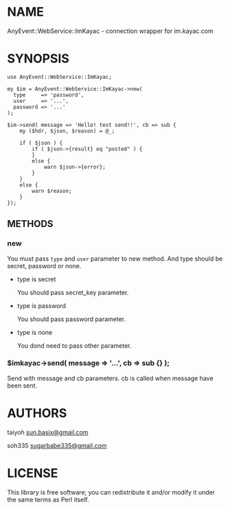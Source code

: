 # NAME

AnyEvent::WebService::ImKayac - connection wrapper for im.kayac.com

# SYNOPSIS

    use AnyEvent::WebService::ImKayac;

    my $im = AnyEvent::WebService::ImKayac->new(
      type     => 'password',
      user     => '...',
      password => '...'
    );

    $im->send( message => 'Hello! test send!!', cb => sub {
        my ($hdr, $json, $reason) = @_;

        if ( $json ) {
            if ( $json->{result} eq "posted" ) {
            }
            else {
                warn $json->{error};
            }
        }
        else {
            warn $reason;
        }
    });

## METHODS

### new

You must pass `type` and `user` parameter to new method. And type should be
secret, password or none.

- type is secret

    You should pass secret\_key parameter.

- type is password

    You should pass password parameter.

- type is none

    You dond need to pass other parameter.

### $imkayac->send( message => '...', cb => sub {} );

Send with message and cb parameters. cb is called when message have been sent.

# AUTHORS

taiyoh <sun.basix@gmail.com>

soh335 <sugarbabe335@gmail.com>

# LICENSE

This library is free software; you can redistribute it and/or modify
it under the same terms as Perl itself.
